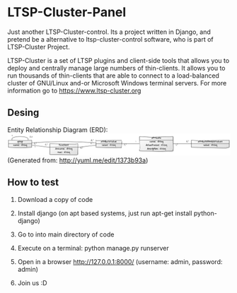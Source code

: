 LTSP-Cluster-Panel
==================

Just another LTSP-Cluster-control.
Its a project written in Django, and pretend be a alternative to ltsp-cluster-control software, who is part of LTSP-Cluster Project.

LTSP-Cluster is a set of LTSP plugins and client-side tools that allows you to deploy and centrally manage large numbers of thin-clients. It allows you to run thousands of thin-clients that are able to connect to a load-balanced cluster of GNU/Linux and-or Microsoft Windows terminal servers.
For more information go to https://www.ltsp-cluster.org

Desing
------
Entity Relationship Diagram (ERD):
![alt tag](https://github.com/mboscovich/LTSP-Cluster-Panel/blob/master/Diagrama-ER.png)
(Generated from: http://yuml.me/edit/1373b93a)

How to test
----------
1) Download a copy of code

2) Install django (on apt based systems, just run apt-get install python-django)

3) Go to into main directory of code

4) Execute on a terminal: python manage.py runserver

5) Open in a browser http://127.0.0.1:8000/  (username: admin, password: admin)

6) Join us :D
